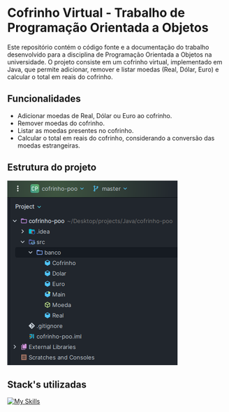 # Cofrinho Virtual - Trabalho de Programação Orientada a Objetos

Este repositório contém o código fonte e a documentação do trabalho desenvolvido para a disciplina de Programação Orientada a Objetos na universidade. O projeto consiste em um cofrinho virtual, implementado em Java, que permite adicionar, remover e listar moedas (Real, Dólar, Euro) e calcular o total em reais do cofrinho.

## Funcionalidades

- Adicionar moedas de Real, Dólar ou Euro ao cofrinho.
- Remover moedas do cofrinho.
- Listar as moedas presentes no cofrinho.
- Calcular o total em reais do cofrinho, considerando a conversão das moedas estrangeiras.

## Estrutura do projeto

![Texto Alternativo](./template/estrutura.webp)

## Stack's utilizadas

[![My Skills](https://skillicons.dev/icons?i=idea,java,linux&theme=light)](https://skillicons.dev)
